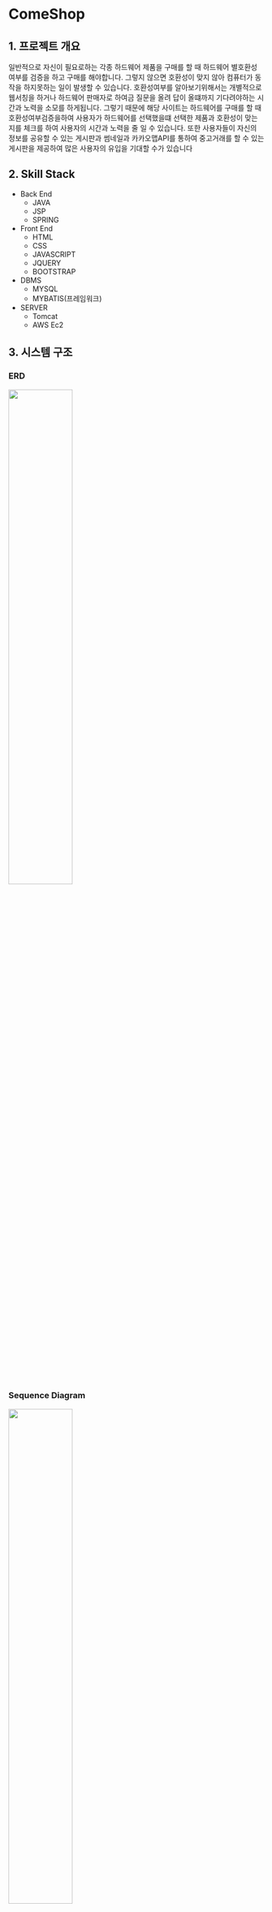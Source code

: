 # ComeShop

## 1. 프로젝트 개요
일반적으로 자신이 필요로하는 각종 하드웨어 제품을 구매를 할 때 하드웨어 별호환성 여부를 검증을 하고 구매를 해야합니다. 그렇지 않으면 호환성이 맞지 않아 컴퓨터가 동작을 하지못하는 일이 발생할 수 있습니다. 호환성여부를 알아보기위해서는 개별적으로 웹서칭을 하거나 하드웨어 판매자로 하여금 질문을 올려 답이 올떄까지 기다려야하는 시간과 노력을 소모를 하게됩니다. 그렇기 때문에 해당 사이트는 하드웨어를 구매를 할 때 호환성여부검증을하여 사용자가 하드웨어를 선택했을떄 선택한 제품과 호환성이 맞는지를 체크를 하여 사용자의 시간과 노력을 줄 일 수 있습니다. 또한 사용자들이 자신의 정보를 공유할 수 있는 게시판과 썸네일과 카카오맵API를 통하여 중고거래를 할 수 있는 게시판을 제공하여 많은 사용자의 유입을 기대할 수가 있습니다

## 2. Skill Stack
* Back End 
  * JAVA
  * JSP
  * SPRING
* Front End 
  * HTML
  * CSS
  * JAVASCRIPT
  * JQUERY
  * BOOTSTRAP
* DBMS
  * MYSQL 
  * MYBATIS(프레임워크)
* SERVER 
  * Tomcat 
  * AWS Ec2
  
## 3. 시스템 구조

### ERD

<img src="https://user-images.githubusercontent.com/57570154/69493157-afa43100-0eee-11ea-92ce-40a13dc220fb.PNG" width="50%"></img>

### Sequence Diagram 

<div>
  <img src="https://user-images.githubusercontent.com/57570154/69493152-900d0880-0eee-11ea-92bc-1bd5e7cea065.PNG" width="50%"></img>
  <img src="https://user-images.githubusercontent.com/57570154/69493153-9307f900-0eee-11ea-8f2c-95c3b9f5b071.PNG" width="50%"></img>
</div

### 프로젝트 구조도
<img src="https://user-images.githubusercontent.com/57570154/69493183-14f82200-0eef-11ea-8862-06d0d638167d.PNG" width="50%"></img>

